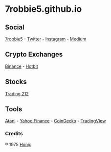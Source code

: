 # 7robbie5.github.io 
## Social
[7robbie5](https://7robbie5.github.io)  -  [Twitter](https://twitter.com/robhonig) - [Instagram](https://www.instagram.com/robbiehonig/) - [Medium](	https://medium.com/@honig.1975)
## Crypto Exchanges
[Binance](https://www.binance.com/en/register?ref=V8W85JLB)  -  [Hotbit](https://www.hotbit.io/register?ref=1344454)
## Stocks
[Trading 212](https://www.trading212.com/invite/Fg7r2Elz)
## Tools
[Atani](https://atani.com/) - [Yahoo Finance](https://finance.yahoo.com/) - [CoinGecko](https://www.coingecko.com/en) - [TradingView](https://www.tradingview.com/gopro/?share_your_love=electricalBear53304)
### Credits
&reg; 1975 [Honig](http://www.robhonig.com) 
